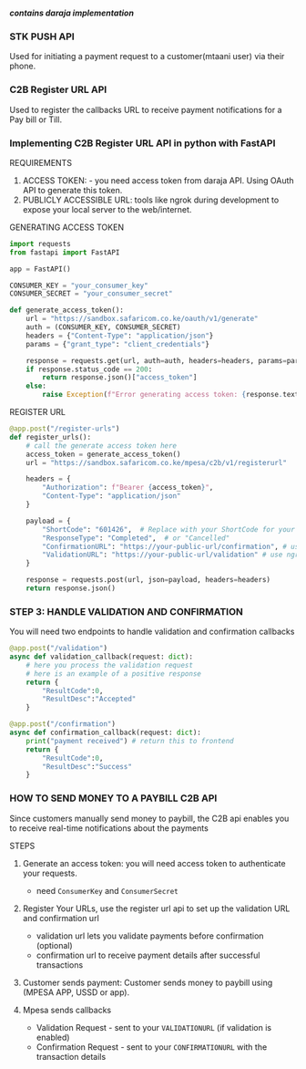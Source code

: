 ##### contains daraja implementation

### STK PUSH API
Used for initiating a payment request to a customer(mtaani user) via their phone.

### C2B Register URL API
Used to register the callbacks URL to receive payment notifications for a Pay bill or Till.

### Implementing C2B Register URL API in python with FastAPI
REQUIREMENTS
1. ACCESS TOKEN: - you need access token from daraja API. Using OAuth API to generate this token.
2. PUBLICLY ACCESSIBLE URL: tools like ngrok during development to expose your local server to the web/internet.

GENERATING ACCESS TOKEN

```python
import requests
from fastapi import FastAPI

app = FastAPI()

CONSUMER_KEY = "your_consumer_key"
CONSUMER_SECRET = "your_consumer_secret"

def generate_access_token():
    url = "https://sandbox.safaricom.co.ke/oauth/v1/generate"
    auth = (CONSUMER_KEY, CONSUMER_SECRET)
    headers = {"Content-Type": "application/json"}
    params = {"grant_type": "client_credentials"}

    response = requests.get(url, auth=auth, headers=headers, params=params)
    if response.status_code == 200:
        return response.json()["access_token"]
    else:
        raise Exception(f"Error generating access token: {response.text}")
```

REGISTER URL

```python
@app.post("/register-urls")
def register_urls():
    # call the generate access token here
    access_token = generate_access_token()
    url = "https://sandbox.safaricom.co.ke/mpesa/c2b/v1/registerurl"

    headers = {
        "Authorization": f"Bearer {access_token}",
        "Content-Type": "application/json"
    }

    payload = {
        "ShortCode": "601426",  # Replace with your ShortCode for your paybill
        "ResponseType": "Completed",  # or "Cancelled"
        "ConfirmationURL": "https://your-public-url/confirmation", # use ngrok
        "ValidationURL": "https://your-public-url/validation" # use ngrok or local tunel
    }

    response = requests.post(url, json=payload, headers=headers)
    return response.json()
```


### STEP 3: HANDLE VALIDATION AND CONFIRMATION
You will need two endpoints to handle validation and confirmation callbacks
```python
@app.post("/validation")
async def validation_callback(request: dict):
    # here you process the validation request
    # here is an example of a positive response
    return {
        "ResultCode":0,
        "ResultDesc":"Accepted"
    }

@app.post("/confirmation")
async def confirmation_callback(request: dict):
    print("payment received") # return this to frontend
    return {
        "ResultCode":0,
        "ResultDesc":"Success"
    }
```

### HOW TO SEND MONEY TO A PAYBILL C2B API
Since customers manually send money to paybill, the C2B api enables you to receive real-time notifications
about the payments

STEPS
1. Generate an access token: you will need access token to authenticate your requests.
   - need `ConsumerKey` and `ConsumerSecret`

2. Register Your URLs, use the register url api to set up the validation URL and confirmation url
   - validation url lets you validate payments before confirmation (optional)
   - confirmation url to receive payment details after successful transactions

3. Customer sends payment: Customer sends money to paybill using (MPESA APP, USSD or app).

4. Mpesa sends callbacks
    - Validation Request - sent to your `VALIDATIONURL` (if validation is enabled)
    - Confirmation Request - sent to your `CONFIRMATIONURL` with the transaction details
